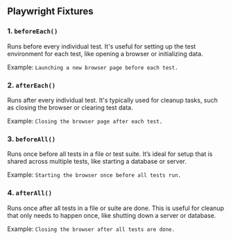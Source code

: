 ## Playwright Fixtures

### 1. ```beforeEach()```
Runs before every individual test. It's useful for setting up the test environment for each test, like opening a browser or initializing data.

Example: `Launching a new browser page before each test.`

### 2. ```afterEach()```
Runs after every individual test. It's typically used for cleanup tasks, such as closing the browser or clearing test data.

Example: `Closing the browser page after each test.`

### 3. ```beforeAll()```
Runs once before all tests in a file or test suite. It’s ideal for setup that is shared across multiple tests, like starting a database or server.

Example: `Starting the browser once before all tests run.`

### 4. ```afterAll()```
Runs once after all tests in a file or suite are done. This is useful for cleanup that only needs to happen once, like shutting down a server or database.

Example: `Closing the browser after all tests are done.`
